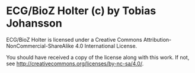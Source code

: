 # ECG/BioZ Holter (c) by Tobias Johansson

ECG/BioZ Holter is licensed under a
Creative Commons Attribution-NonCommercial-ShareAlike 4.0 International License.

You should have received a copy of the license along with this
work. If not, see <http://creativecommons.org/licenses/by-nc-sa/4.0/>. 
